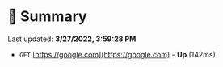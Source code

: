 # 📖 Summary
Last updated: **3/27/2022, 3:59:28 PM**

- `GET` [https://google.com](https://google.com) - **Up** (142ms)
